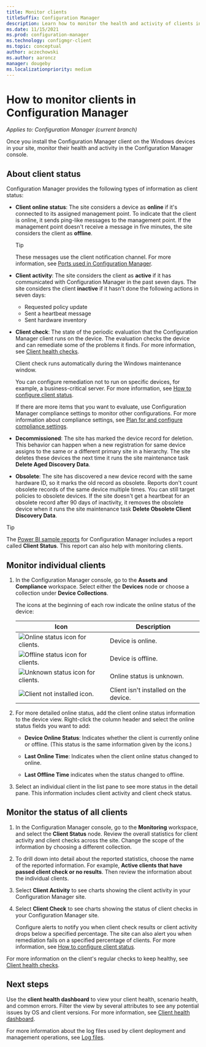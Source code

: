 ```yaml
---
title: Monitor clients
titleSuffix: Configuration Manager
description: Learn how to monitor the health and activity of clients in Configuration Manager.
ms.date: 11/15/2021
ms.prod: configuration-manager
ms.technology: configmgr-client
ms.topic: conceptual
author: aczechowski
ms.author: aaroncz
manager: dougeby
ms.localizationpriority: medium
---
```


# How to monitor clients in Configuration Manager

*Applies to: Configuration Manager (current branch)*

Once you install the Configuration Manager client on the Windows devices in your site, monitor their health and activity in the Configuration Manager console.

## About client status

Configuration Manager provides the following types of information as client status:

- **Client online status**: The site considers a device as **online** if it's connected to its assigned management point. To indicate that the client is online, it sends ping-like messages to the management point. If the management point doesn't receive a message in five minutes, the site considers the client as **offline**.

    > [!TIP]
    > These messages use the client notification channel. For more information, see [Ports used in Configuration Manager](../../plan-design/hierarchy/ports.md#BKMK_PortsClient-MP).<!-- MEMDocs#1666 -->

- **Client activity**: The site considers the client as **active** if it has communicated with Configuration Manager in the past seven days. The site considers the client **inactive** if it hasn't done the following actions in seven days:

  - Requested policy update
  - Sent a heartbeat message
  - Sent hardware inventory

- **Client check**: The state of the periodic evaluation that the Configuration Manager client runs on the device. The evaluation checks the device and can remediate some of the problems it finds. For more information, see [Client health checks](client-health-checks.md).

  Client check runs automatically during the Windows maintenance window.

  You can configure remediation not to run on specific devices, for example, a business-critical server. For more information, see [How to configure client status](../deploy/configure-client-status.md#automatic-remediation-exclusion).

  If there are more items that you want to evaluate, use Configuration Manager compliance settings to monitor other configurations. For more information about compliance settings, see [Plan for and configure compliance settings](../../../compliance/plan-design/plan-for-and-configure-compliance-settings.md).

- **Decommissioned**: The site has marked the device record for deletion. This behavior can happen when a new registration for same device assigns to the same or a different primary site in a hierarchy. The site deletes these devices the next time it runs the site maintenance task **Delete Aged Discovery Data**.<!-- SCCMDocs issue #1418 -->

- **Obsolete**: The site has discovered a new device record with the same hardware ID, so it marks the old record as obsolete. Reports don't count obsolete records of the same device multiple times. You can still target policies to obsolete devices. If the site doesn't get a heartbeat for an obsolete record after 90 days of inactivity, it removes the obsolete device when it runs the site maintenance task **Delete Obsolete Client Discovery Data**.

> [!TIP]
> The [Power BI sample reports](../../servers/manage/powerbi-sample-reports.md) for Configuration Manager includes a report called **Client Status**. This report can also help with monitoring clients. <!--5679791, 10123832, 10131458, 10488910-->

## Monitor individual clients

1. In the Configuration Manager console, go to the **Assets and Compliance** workspace. Select either the **Devices** node or choose a collection under **Device Collections**.

    The icons at the beginning of each row indicate the online status of the device:

    | Icon | Description |
    | ---- | ----------- |
    |![Online status icon for clients.](../../../core/clients/manage/media/online-status-icon.png)|Device is online.|
    |![Offline status icon for clients.](../../../core/clients/manage/media/offline-status-icon.png)|Device is offline.|
    |![Unknown status icon for clients.](../../../core/clients/manage/media/unknown-status-icon.png)|Online status is unknown.|
    |![Client not installed icon.](../../../core/clients/manage/media/client-not-installed.png)|Client isn't installed on the device.|

2. For more detailed online status, add the client online status information to the device view. Right-click the column header and select the online status fields you want to add:

    - **Device Online Status**: Indicates whether the client is currently online or offline. (This status is the same information given by the icons.)

    - **Last Online Time**: Indicates when the client online status changed to online.

    - **Last Offline Time** indicates when the status changed to offline.

3. Select an individual client in the list pane to see more status in the detail pane. This information includes client activity and client check status.

## Monitor the status of all clients

1. In the Configuration Manager console, go to the **Monitoring** workspace, and select the **Client Status** node. Review the overall statistics for client activity and client checks across the site. Change the scope of the information by choosing a different collection.

2. To drill down into detail about the reported statistics, choose the name of the reported information. For example, **Active clients that have passed client check or no results**. Then review the information about the individual clients.

3. Select **Client Activity** to see charts showing the client activity in your Configuration Manager site.

4. Select **Client Check** to see charts showing the status of client checks in your Configuration Manager site.

    Configure alerts to notify you when client check results or client activity drops below a specified percentage. The site can also alert you when remediation fails on a specified percentage of clients. For more information, see [How to configure client status](../deploy/configure-client-status.md).

For more information on the client's regular checks to keep healthy, see [Client health checks](client-health-checks.md).

## Next steps

<a name="bkmk_health"></a> <!-- keep old section anchor to help redirect -->

Use the **client health dashboard** to view your client health, scenario health, and common errors. Filter the view by several attributes to see any potential issues by OS and client versions. For more information, see [Client health dashboard](client-health-dashboard.md).

For more information about the log files used by client deployment and management operations, see [Log files](../../plan-design/hierarchy/log-files.md#BKMK_ClientLogs).
